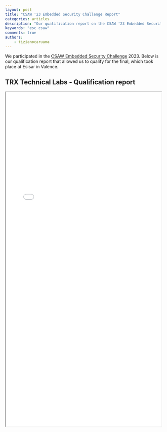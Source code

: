 ```yaml
---
layout: post
title: "CSAW '23 Embedded Security Challenge Report"
categories: articles
description: "Our qualification report on the CSAW '23 Embedded Security Challenge"
keywords: "esc csaw"
comments: true
authors:
    - tizianocaruana
---
```


<style>
    .responsive-wrap iframe { max-width: 100%;}
</style>

We participated in the [CSAW Embedded Security Challenge](https://www.csaw.io/esc) 2023. Below is our qualification report that allowed us to qualify for the final, which took place at Esisar in Valence.

## TRX Technical Labs - Qualification report

<div class="responsive-wrap">
    <iframe src="{{ site-url }}/assets/csaw23/CSAW_quals_paper_2023.pdf" width="100%" height="1080"></iframe>
</div>
